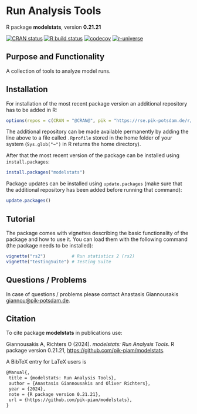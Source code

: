 # Run Analysis Tools

R package **modelstats**, version **0.21.21**

[![CRAN status](https://www.r-pkg.org/badges/version/modelstats)](https://cran.r-project.org/package=modelstats)  [![R build status](https://github.com/pik-piam/modelstats/workflows/check/badge.svg)](https://github.com/pik-piam/modelstats/actions) [![codecov](https://codecov.io/gh/pik-piam/modelstats/branch/master/graph/badge.svg)](https://app.codecov.io/gh/pik-piam/modelstats) [![r-universe](https://pik-piam.r-universe.dev/badges/modelstats)](https://pik-piam.r-universe.dev/builds)

## Purpose and Functionality

A collection of tools to analyze model runs.


## Installation

For installation of the most recent package version an additional repository has to be added in R:

```r
options(repos = c(CRAN = "@CRAN@", pik = "https://rse.pik-potsdam.de/r/packages"))
```
The additional repository can be made available permanently by adding the line above to a file called `.Rprofile` stored in the home folder of your system (`Sys.glob("~")` in R returns the home directory).

After that the most recent version of the package can be installed using `install.packages`:

```r 
install.packages("modelstats")
```

Package updates can be installed using `update.packages` (make sure that the additional repository has been added before running that command):

```r 
update.packages()
```

## Tutorial

The package comes with vignettes describing the basic functionality of the package and how to use it. You can load them with the following command (the package needs to be installed):

```r
vignette("rs2")          # Run statistics 2 (rs2)
vignette("testingSuite") # Testing Suite
```

## Questions / Problems

In case of questions / problems please contact Anastasis Giannousakis <giannou@pik-potsdam.de>.

## Citation

To cite package **modelstats** in publications use:

Giannousakis A, Richters O (2024). _modelstats: Run Analysis Tools_. R package version 0.21.21, <https://github.com/pik-piam/modelstats>.

A BibTeX entry for LaTeX users is

 ```latex
@Manual{,
  title = {modelstats: Run Analysis Tools},
  author = {Anastasis Giannousakis and Oliver Richters},
  year = {2024},
  note = {R package version 0.21.21},
  url = {https://github.com/pik-piam/modelstats},
}
```
